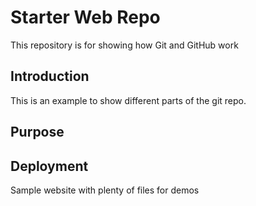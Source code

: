 # Starter Web Repo

This repository is for showing how Git and GitHub work

## Introduction

This is an example to show different parts of the git repo.

## Purpose

## Deployment 

Sample website with plenty of files for demos
